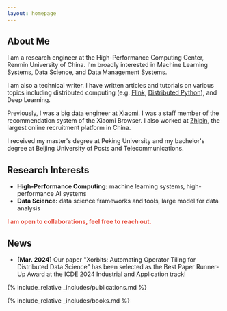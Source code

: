 ```yaml
---
layout: homepage
---
```


## About Me

I am a research engineer at the High-Performance Computing Center, Renmin University of China. I'm broadly interested in Machine Learning Systems, Data Science, and Data Management Systems.

I am also a technical writer. I have written articles and tutorials on various topics including distributed computing (e.g. [Flink](https://lulaoshi.info/flink/), [Distributed Python](https://godaai.github.io/distributed-python-en/)), and Deep Learning.

Previously, I was a big data engineer at [Xiaomi](https://en.wikipedia.org/wiki/Xiaomi). I was a staff member of the recommendation system of the Xiaomi Browser. I also worked at [Zhipin](https://www.zhipin.com/), the largest online recruitment platform in China. 

I received my master's degree at Peking University and my bachelor's degree at Beijing University of Posts and Telecommunications.

## Research Interests

- **High-Performance Computing:** machine learning systems, high-performance AI systems
- **Data Science:** data science frameworks and tools, large model for data analysis

<strong style="color:#e74d3c">I am open to collaborations, feel free to reach out.</strong>

## News

- **[Mar. 2024]** Our paper "Xorbits: Automating Operator Tiling for Distributed Data Science" has been selected as the Best Paper Runner-Up Award at the ICDE 2024 Industrial and Application track!

{% include_relative _includes/publications.md %}

{% include_relative _includes/books.md %}
